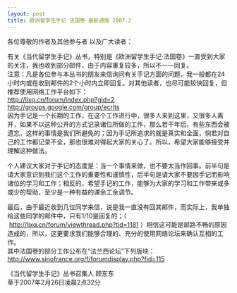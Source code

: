 ```yaml
---
layout: post
title: 欧洲留学生手记 法国卷 最新通报 2007.2
---
```


<p>各位尊敬的作者及其他参与者 以及广大读者： <br /> 
<p>有关《当代留学生手记》丛书，特别是《欧洲留学生手记·法国卷》一直受到大家的关注，我也收到部分邮件，由于内容重复较多，所以不一一回复。 <br /> 注意：凡是各位参与本丛书的朋友来信询问有关手记方面的问题，我一般都在24小时内或在收到邮件的2个小时内立即回复。对其他读者，也尽可能较快回复，但推荐使用网络工作平台如下： <br /> <a rel="nofollow" href="http://lixq.cn/forum/index.php?gid=2">http://lixq.cn/forum/index.php?gid=2</a> <br /> <a rel="nofollow" href="http://groups.google.com/group/ecrits">http://groups.google.com/group/ecrits</a> <br /> 因为手记是一个长期的工作，在这个工作进行中，很多人来到这里，又很多人离开，如果不以这种公开的方式记录诸位所做的工作，那么若干年后，有些东西会被遗忘，这样的事情是我们所避免的；因为手记所追求的就是真实和全面，倘若对自己的工作都记录不全，那也很难对得起大家的关心了。所以，希望大家能够接受并理解这种做法。  </p>
<p>个人建议大家对于手记的态度是：当一个事情来做，也不要太当作回事。前半句是请大家意识到我们这个工作的重要性和谨慎性，后半句是请大家不要因手记而影响诸位的学习和工作；相反的，希望手记的工作，能够为大家的学习和工作带来或多或少的帮助，至少是一种有益的课余工余调节。  </p>
<p>最后，由于最近收到几位同学来信，说是我一直没有回其邮件，而实际上，我单独给这些同学的邮件中，只有1/10是回复的；（  <a rel="nofollow" href="http://lixq.cn/forum/viewthread.php?tid=1181">http://lixq.cn/forum/viewthread.php?tid=1181</a> ）相信这可能是邮路不畅的原因造成的，所以，这更要求我们能够合理的、充分的使用网络论坛来确认互相的工作。 <br /> 其中法国卷的部分工作公布在“法兰西论坛”下列版块： <br /> <a rel="nofollow" href="http://www.sinofrance.org/f/forumdisplay.php?fid=115">http://www.sinofrance.org/f/forumdisplay.php?fid=115</a>  </p>
<p> 《当代留学生手记》丛书召集人 顾东东 <br />  草于2007年2月26日凌晨2点32分 </p>
